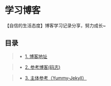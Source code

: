 # 学习博客
【自信的生活态度】博客学习记录分享，努力成长~

## 目录
>* [1. 博客地址](https://JohnyXu.github.io/blog)

>* [2. 参考博客(码志)](https://mazhuang.org/)

>* [3. 主体参考（Yummy-Jekyll）](http://dongchuan.github.io/)

